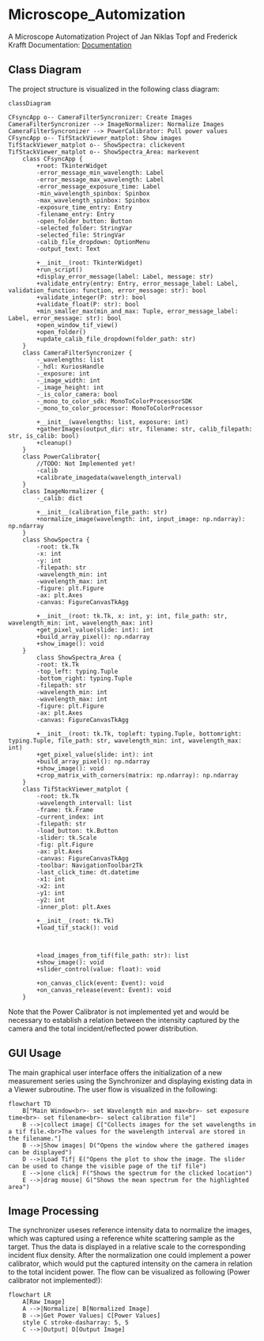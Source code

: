 # Microscope_Automization
A Microscope Automatization Project of Jan Niklas Topf and Frederick Krafft 
Documentation: [Documentation](.\html\index.html)
## Class Diagram 
The project structure is visualized in the following class diagram:
```mermaid
classDiagram

CFsyncApp o-- CameraFilterSyncronizer: Create Images
CameraFilterSyncronizer --> ImageNormalizer: Normalize Images
CameraFilterSyncronizer --> PowerCalibrator: Pull power values
CFsyncApp o-- TifStackViewer_matplot: Show images
TifStackViewer_matplot o-- ShowSpectra: clickevent
TifStackViewer_matplot o-- ShowSpectra_Area: markevent
    class CFsyncApp {
        +root: TkinterWidget
        -error_message_min_wavelength: Label
        -error_message_max_wavelength: Label
        -error_message_exposure_time: Label
        -min_wavelength_spinbox: Spinbox
        -max_wavelength_spinbox: Spinbox
        -exposure_time_entry: Entry
        -filename_entry: Entry
        -open_folder_button: Button
        -selected_folder: StringVar
        -selected_file: StringVar
        -calib_file_dropdown: OptionMenu
        -output_text: Text

        +__init__(root: TkinterWidget)
        +run_script()
        +display_error_message(label: Label, message: str)
        +validate_entry(entry: Entry, error_message_label: Label, validation_function: function, error_message: str): bool
        +validate_integer(P: str): bool
        +validate_float(P: str): bool
        +min_smaller_max(min_and_max: Tuple, error_message_label: Label, error_message: str): bool
        +open_window_tif_view()
        +open_folder()
        +update_calib_file_dropdown(folder_path: str)
    }
    class CameraFilterSyncronizer {
        -_wavelengths: list
        -_hdl: KuriosHandle
        -_exposure: int
        -_image_width: int
        -_image_height: int
        -_is_color_camera: bool
        -_mono_to_color_sdk: MonoToColorProcessorSDK
        -_mono_to_color_processor: MonoToColorProcessor

        +__init__(wavelengths: list, exposure: int)
        +gatherImages(output_dir: str, filename: str, calib_filepath: str, is_calib: bool)
        +cleanup()
    }
    class PowerCalibrator{
        //TODO: Not Implemented yet!
        -calib
        +calibrate_imagedata(wavelength_interval)
    }
    class ImageNormalizer {
        -_calib: dict

        +__init__(calibration_file_path: str)
        +normalize_image(wavelength: int, input_image: np.ndarray): np.ndarray
    }
    class ShowSpectra {
        -root: tk.Tk
        -x: int
        -y: int
        -filepath: str
        -wavelength_min: int
        -wavelength_max: int
        -figure: plt.Figure
        -ax: plt.Axes
        -canvas: FigureCanvasTkAgg

        +__init__(root: tk.Tk, x: int, y: int, file_path: str, wavelength_min: int, wavelength_max: int)
        +get_pixel_value(slide: int): int
        +build_array_pixel(): np.ndarray
        +show_image(): void
    }
        class ShowSpectra_Area {
        -root: tk.Tk
        -top_left: typing.Tuple
        -bottom_right: typing.Tuple
        -filepath: str
        -wavelength_min: int
        -wavelength_max: int
        -figure: plt.Figure
        -ax: plt.Axes
        -canvas: FigureCanvasTkAgg

        +__init__(root: tk.Tk, topleft: typing.Tuple, bottomright: typing.Tuple, file_path: str, wavelength_min: int, wavelength_max: int)
        +get_pixel_value(slide: int): int
        +build_array_pixel(): np.ndarray
        +show_image(): void
        +crop_matrix_with_corners(matrix: np.ndarray): np.ndarray
    }
    class TifStackViewer_matplot {
        -root: tk.Tk
        -wavelength_intervall: list
        -frame: tk.Frame
        -current_index: int
        -filepath: str
        -load_button: tk.Button
        -slider: tk.Scale
        -fig: plt.Figure
        -ax: plt.Axes
        -canvas: FigureCanvasTkAgg
        -toolbar: NavigationToolbar2Tk
        -last_click_time: dt.datetime
        -x1: int
        -x2: int
        -y1: int
        -y2: int
        -inner_plot: plt.Axes

        +__init__(root: tk.Tk)
        +load_tif_stack(): void



        +load_images_from_tif(file_path: str): list
        +show_image(): void
        +slider_control(value: float): void

        +on_canvas_click(event: Event): void
        +on_canvas_release(event: Event): void
    }
```
Note that the Power Calibrator is not implemented yet and would be necessary to establish a relation between the intensity captured by the camera and the total incident/reflected power distribution.
## GUI Usage 

The main graphical user interface offers the initialization of a new measurement series using the Synchronizer and displaying existing data in a Viewer subroutine. The user flow is visualized in the following:
```mermaid
flowchart TD
    B["Main Window<br>- set Wavelength min and max<br>- set exposure time<br>- set filename<br>- select calibration file"]
    B -->|collect image| C["Collects images for the set wavelengths in a tif file.<br>The values for the wavelength interval are stored in the filename."]
    B -->|Show images| D("Opens the window where the gathered images can be displayed")
    D -->|Load Tif| E("Opens the plot to show the image. The slider can be used to change the visible page of the tif file")
    E -->|one click| F("Shows the spectrum for the clicked location")
    E -->|drag mouse| G("Shows the mean spectrum for the highlighted area")

```
## Image Processing
The synchronizer useses reference intensity data to normalize the images, which was captured using a reference white scattering sample as the target. Thus the data is displayed in a relative scale to the corresponding incident flux density. After the normalization one could implement a power calibrator, which would put the captured intensity on the camera in relation to the total incident power. The flow can be visualized as following (Power calibrator not implemented!):
```mermaid
flowchart LR
    A[Raw Image]
    A -->|Normalize| B[Normalized Image]
    B -->|Get Power Values| C[Power Values]
    style C stroke-dasharray: 5, 5
    C -->|Output| D[Output Image]

```
